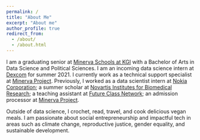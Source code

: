 ```yaml
---
permalink: /
title: "About Me"
excerpt: "About me"
author_profile: true
redirect_from: 
  - /about/
  - /about.html
---
```

I am a graduating senior at [Minerva Schools at KGI](https://www.minerva.kgi.edu/) with a Bachelor of Arts in Data Science and Political Sciences. I am an incoming data science intern at [Dexcom](https://www.dexcom.com/) for summer 2021. I currently work as a technical support specialist at [Minerva Project](https://www.minervaproject.com/). Previously, I worked as a data scientist intern at [Nokia Corporation](https://www.nokia.com/); a summer scholar at [Novartis Institutes for Biomedical Research](https://www.novartis.com/); a teaching assistant at [Future Class Network](https://hundred.org/en/innovations/future-class-network); an admission processor at [Minerva Project](https://www.minervaproject.com/).

Outside of data science, I crochet, read, travel, and cook delicious vegan meals. 
I am passionate about social entrepreneurship and impactful tech in areas such as climate change, reproductive justice, gender equality, and sustainable development. 